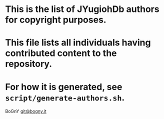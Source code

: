 # This is the list of JYugiohDb authors for copyright purposes.

# This file lists all individuals having contributed content to the repository.
# For how it is generated, see `script/generate-authors.sh`.

BoGnY <git@bogny.it>
